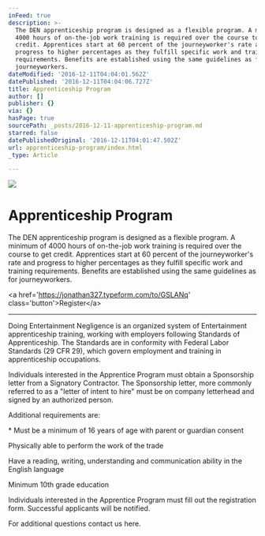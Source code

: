 ```yaml
---
inFeed: true
description: >-
  The DEN apprenticeship program is designed as a flexible program. A minimum of
  4000 hours of on-the-job work training is required over the course to get
  credit. Apprentices start at 60 percent of the journeyworker's rate and
  progress to higher percentages as they fulfill specific work and training
  requirements. Benefits are established using the same guidelines as for
  journeyworkers.
dateModified: '2016-12-11T04:04:01.562Z'
datePublished: '2016-12-11T04:04:06.727Z'
title: Apprenticeship Program
author: []
publisher: {}
via: {}
hasPage: true
sourcePath: _posts/2016-12-11-apprenticeship-program.md
starred: false
datePublishedOriginal: '2016-12-11T04:01:47.502Z'
url: apprenticeship-program/index.html
_type: Article

---
```

![](https://the-grid-user-content.s3-us-west-2.amazonaws.com/c7b19c59-66ef-4076-8a02-23139973a36d.png)

# Apprenticeship Program

The DEN apprenticeship program is designed as a flexible program. A minimum of 4000 hours of on-the-job work training is required over the course to get credit. Apprentices start at 60 percent of the journeyworker's rate and progress to higher percentages as they fulfill specific work and training requirements. Benefits are established using the same guidelines as for journeyworkers.

<a href='https://jonathan327.typeform.com/to/GSLANq' class='button'\>Register</a\>

---

Doing Entertainment Negligence is an organized system of Entertainment apprenticeship training, working with employers following Standards of Apprenticeship. The Standards are in conformity with Federal Labor Standards (29 CFR 29), which govern employment and training in apprenticeship occupations.

Individuals interested in the Apprentice Program must obtain a Sponsorship letter from a Signatory Contractor. The Sponsorship letter, more commonly referred to as a "letter of intent to hire" must be on company letterhead and signed by an authorized person.

Additional requirements are:

\* Must be a minimum of 16 years of age with parent or guardian consent

Physically able to perform the work of the trade

Have a reading, writing, understanding and communication ability in the English language

Minimum 10th grade education

Individuals interested in the Apprentice Program must fill out the registration form. Successful applicants will be notified.

For additional questions contact us here.

<!-- Change the width and height values to suit you best --\>

<div class="typeform-widget" data-url="https://jonathan327.typeform.com/to/GSLANq" data-text="Registration Form" style="width:100%;height:500px;"\></div\>

<script\>(function(){var qs,js,q,s,d=document,gi=d.getElementById,ce=d.createElement,gt=d.getElementsByTagName,id='typef\_orm',b='https://s3-eu-west-1.amazonaws.com/share.typeform.com/';if(!gi.call(d,id)){js=ce.call(d,'script');js.id=id;js.src=b+'widget.js';q=gt.call(d,'script')\[0\];q.parentNode.insertBefore(js,q)}})()</script\>

<div style="font-family: Sans-Serif;font-size: 12px;color: \#999;opacity: 0.5; padding-top: 5px;"\><a href="https://www.typeform.com/examples/forms/registration-form-template/?utm\_campaign=GSLANq&amp;utm\_source=typeform.com-5802576-Basic&amp;utm\_medium=typeform&amp;utm\_content=typeform-embedded-registrationform&amp;utm\_term=EN" style="color: \#999" target="\_blank"\>Registration form</a\>powered by Typeform</div\>